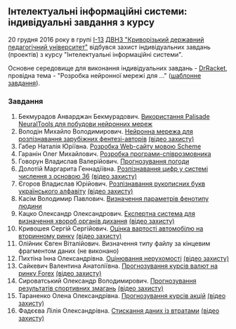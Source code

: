 ## Інтелектуальні інформаційні системи: індивідуальні завдання з курсу

20 грудня 2016 року в групі [І-13](http://vk.com/i13_kdpu) [ДВНЗ "Криворізький державний педагогічний університет"](http://kdpu.edu.ua/) відбувся захист індивідуальних завдань (проектів) з курсу "Інтелектуальні інформаційні системи".

Основне середовище для виконання індивідуальних завдань - [DrRacket](http://racket-lang.org/), провідна тема - "Розробка нейронної мережі для ..." ([шаблонне завдання](https://github.com/ssemerikov/ai13/tree/master/example)).

### Завдання

1. Бекмурадов Анварджан Бекмурадович. [Використання Palisade NeuralTools для побудови нейронних мереж](https://github.com/ssemerikov/ai13/tree/master/%D0%92%D0%B8%D0%BA%D0%BE%D1%80%D0%B8%D1%81%D1%82%D0%B0%D0%BD%D0%BD%D1%8F%20Palisade%20NeuralTools%20%D0%B4%D0%BB%D1%8F%20%D0%BF%D0%BE%D0%B1%D1%83%D0%B4%D0%BE%D0%B2%D0%B8%20%D0%BD%D0%B5%D0%B9%D1%80%D0%BE%D0%BD%D0%BD%D0%B8%D1%85%20%D0%BC%D0%B5%D1%80%D0%B5%D0%B6)
2. Володін Михайло Володимирович. [Нейронна мережа для розпізнавання зарубіжних фентезі-авторів](https://github.com/ssemerikov/ai13/tree/master/%D0%9D%D0%B5%D0%B9%D1%80%D0%BE%D0%BD%D0%BD%D0%B0%20%D0%BC%D0%B5%D1%80%D0%B5%D0%B6%D0%B0%20%D0%B4%D0%BB%D1%8F%20%D1%80%D0%BE%D0%B7%D0%BF%D1%96%D0%B7%D0%BD%D0%B0%D0%B2%D0%B0%D0%BD%D0%BD%D1%8F%20%D0%B7%D0%B0%D1%80%D1%83%D0%B1%D1%96%D0%B6%D0%BD%D0%B8%D1%85%20%D1%84%D0%B5%D0%BD%D1%82%D0%B5%D0%B7%D1%96-%D0%B0%D0%B2%D1%82%D0%BE%D1%80%D1%96%D0%B2) [(відео захисту)](https://youtu.be/SJt1fwt42EU)
3. Габер Наталія Юріївна. [Розробка Web-сайту мовою Scheme](https://github.com/ssemerikov/ai13/tree/master/%D0%A0%D0%BE%D0%B7%D1%80%D0%BE%D0%B1%D0%BA%D0%B0%20Web-%D1%81%D0%B0%D0%B9%D1%82%D1%83%20%D0%BC%D0%BE%D0%B2%D0%BE%D1%8E%20Scheme)
4. Гаранін Олег Михайлович. [Розробка програми-співрозмовника](https://github.com/ssemerikov/ai13/tree/master/%D0%A0%D0%BE%D0%B7%D1%80%D0%BE%D0%B1%D0%BA%D0%B0%20%D0%BF%D1%80%D0%BE%D0%B3%D1%80%D0%B0%D0%BC%D0%B8-%D1%81%D0%BF%D1%96%D0%B2%D1%80%D0%BE%D0%B7%D0%BC%D0%BE%D0%B2%D0%BD%D0%B8%D0%BA%D0%B0)
5. Говорун Владислав Валерійович. [Прогнозування погоди](https://github.com/ssemerikov/ai13/tree/master/%D0%9F%D1%80%D0%BE%D0%B3%D0%BD%D0%BE%D0%B7%D1%83%D0%B2%D0%B0%D0%BD%D0%BD%D1%8F%20%D0%BF%D0%BE%D0%B3%D0%BE%D0%B4%D0%B8)
6. Долотій Маргарита Геннадіївна. [Розпізнавання цифр у системі числення з основою 36](https://github.com/ssemerikov/ai13/tree/master/%D0%A0%D0%BE%D0%B7%D0%BF%D1%96%D0%B7%D0%BD%D0%B0%D0%B2%D0%B0%D0%BD%D0%BD%D1%8F%20%D1%86%D0%B8%D1%84%D1%80%20%D1%83%20%D1%81%D0%B8%D1%81%D1%82%D0%B5%D0%BC%D1%96%20%D1%87%D0%B8%D1%81%D0%BB%D0%B5%D0%BD%D0%BD%D1%8F%20%D0%B7%20%D0%BE%D1%81%D0%BD%D0%BE%D0%B2%D0%BE%D1%8E%2036) [(відео захисту)]()
7. Єгоров Владислав Юрійович. [Розпізнавання рукописних букв українського алфавіту](https://github.com/ssemerikov/ai13/tree/master/%D0%A0%D0%BE%D0%B7%D0%BF%D1%96%D0%B7%D0%BD%D0%B0%D0%B2%D0%B0%D0%BD%D0%BD%D1%8F%20%D1%80%D1%83%D0%BA%D0%BE%D0%BF%D0%B8%D1%81%D0%BD%D0%B8%D1%85%20%D0%B1%D1%83%D0%BA%D0%B2%20%D1%83%D0%BA%D1%80%D0%B0%D1%97%D0%BD%D1%81%D1%8C%D0%BA%D0%BE%D0%B3%D0%BE%20%D0%B0%D0%BB%D1%84%D0%B0%D0%B2%D1%96%D1%82%D1%83) [(відео захисту)]()
8. Касім Володимир Павлович. [Визначення параметрів фенотипу людини](https://github.com/ssemerikov/ai13/tree/master/%D0%92%D0%B8%D0%B7%D0%BD%D0%B0%D1%87%D0%B5%D0%BD%D0%BD%D1%8F%20%D0%BF%D0%B0%D1%80%D0%B0%D0%BC%D0%B5%D1%82%D1%80%D1%96%D0%B2%20%D1%84%D0%B5%D0%BD%D0%BE%D1%82%D0%B8%D0%BF%D1%83%20%D0%BB%D1%8E%D0%B4%D0%B8%D0%BD%D0%B8)
9. Кацко Олександр Олександрович. [Експертна система для визначення хвороб органів дихання](https://github.com/ssemerikov/ai13/tree/master/%D0%95%D0%BA%D1%81%D0%BF%D0%B5%D1%80%D1%82%D0%BD%D0%B0%20%D1%81%D0%B8%D1%81%D1%82%D0%B5%D0%BC%D0%B0%20%D0%B4%D0%BB%D1%8F%20%D0%B2%D0%B8%D0%B7%D0%BD%D0%B0%D1%87%D0%B5%D0%BD%D0%BD%D1%8F%20%D1%85%D0%B2%D0%BE%D1%80%D0%BE%D0%B1%20%D0%BE%D1%80%D0%B3%D0%B0%D0%BD%D1%96%D0%B2%20%D0%B4%D0%B8%D1%85%D0%B0%D0%BD%D0%BD%D1%8F) [(відео захисту)]()
10. Кривошея Сергій Сергійович. [Оцінка вартості автомобілю на вторинному ринку](https://github.com/ssemerikov/ai13/tree/master/%D0%9E%D1%86%D1%96%D0%BD%D0%BA%D0%B0%20%D0%B2%D0%B0%D1%80%D1%82%D0%BE%D1%81%D1%82%D1%96%20%D0%B0%D0%B2%D1%82%D0%BE%D0%BC%D0%BE%D0%B1%D1%96%D0%BB%D1%8E%20%D0%BD%D0%B0%20%D0%B2%D1%82%D0%BE%D1%80%D0%B8%D0%BD%D0%BD%D0%BE%D0%BC%D1%83%20%D1%80%D0%B8%D0%BD%D0%BA%D1%83) [(відео захисту)]()
11. Олійник Євген Віталійович. Визначення типу файлу за кінцевим фрагментом даних (не виконано)
12. Пихтіна Інна Олександрівна. [Оцінювання нерухомості](https://github.com/ssemerikov/ai13/tree/master/%D0%9E%D1%86%D1%96%D0%BD%D1%8E%D0%B2%D0%B0%D0%BD%D0%BD%D1%8F%20%D0%BD%D0%B5%D1%80%D1%83%D1%85%D0%BE%D0%BC%D0%BE%D1%81%D1%82%D1%96) [(відео захисту)]()
13. Сайкевич Валентина Анатоліївна. [Прогнозування курсів валют на ринку Forex](https://github.com/ssemerikov/ai13/tree/master/%D0%9F%D1%80%D0%BE%D0%B3%D0%BD%D0%BE%D0%B7%D1%83%D0%B2%D0%B0%D0%BD%D0%BD%D1%8F%20%D0%BA%D1%83%D1%80%D1%81%D1%96%D0%B2%20%D0%B2%D0%B0%D0%BB%D1%8E%D1%82%20%D0%BD%D0%B0%20%D1%80%D0%B8%D0%BD%D0%BA%D1%83%20Forex) [(відео захисту)]()
14. Сироватський Олександр Володимирович. [Прогнозування результатів спортивних змагань](https://github.com/ssemerikov/ai13/tree/master/%D0%9F%D1%80%D0%BE%D0%B3%D0%BD%D0%BE%D0%B7%D1%83%D0%B2%D0%B0%D0%BD%D0%BD%D1%8F%20%D1%80%D0%B5%D0%B7%D1%83%D0%BB%D1%8C%D1%82%D0%B0%D1%82%D1%96%D0%B2%20%D1%81%D0%BF%D0%BE%D1%80%D1%82%D0%B8%D0%B2%D0%BD%D0%B8%D1%85%20%D0%B7%D0%BC%D0%B0%D0%B3%D0%B0%D0%BD%D1%8C) [(відео захисту)]()
15. Тараненко Олена Олександрівна. [Прогнозування курсів акцій](https://github.com/ssemerikov/ai13/tree/master/%D0%9F%D1%80%D0%BE%D0%B3%D0%BD%D0%BE%D0%B7%D1%83%D0%B2%D0%B0%D0%BD%D0%BD%D1%8F%20%D0%BA%D1%83%D1%80%D1%81%D1%96%D0%B2%20%D0%B0%D0%BA%D1%86%D1%96%D0%B9) [(відео захисту)]()
16. Фадєєва Лілія Олександрівна. [Стискання даних із втратами](https://github.com/ssemerikov/ai13/tree/master/%D0%A1%D1%82%D0%B8%D1%81%D0%BA%D0%B0%D0%BD%D0%BD%D1%8F%20%D0%B4%D0%B0%D0%BD%D0%B8%D1%85%20%D1%96%D0%B7%20%D0%B2%D1%82%D1%80%D0%B0%D1%82%D0%B0%D0%BC%D0%B8) [(відео захисту)]()
